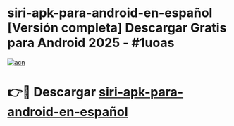 # siri-apk-para-android-en-español  [Versión completa] Descargar Gratis para Android 2025 - #1uoas

[![acn](https://github.com/user-attachments/assets/0f9c940e-d8b0-45ae-aac7-cd30a18b3e1c)](https://apps.freeplayer.one?title=siri-apk-para-android-en-español&ref=9F)

# 👉🔴 Descargar [siri-apk-para-android-en-español](https://apps.freeplayer.one?title=siri-apk-para-android-en-español&ref=9F)